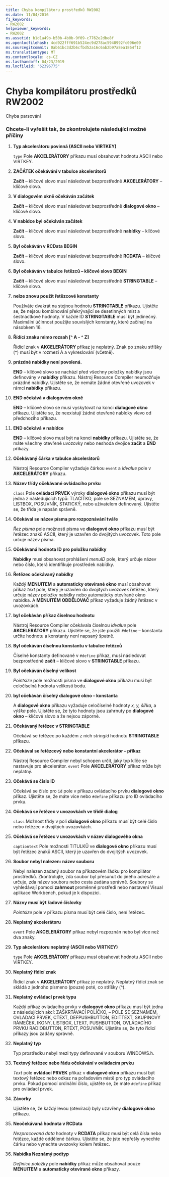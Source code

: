 ```yaml
---
title: Chyba kompilátoru prostředků RW2002
ms.date: 11/04/2016
f1_keywords:
- RW2002
helpviewer_keywords:
- RW2002
ms.assetid: b1d1a49b-b50b-4b0b-9f09-c7762e2dbe8f
ms.openlocfilehash: 4cd922fff691b524ec9d278ac5948992fc096e09
ms.sourcegitcommit: 0ab61bc3d2b6cfbd52a16c6ab2b97a8ea1864f12
ms.translationtype: MT
ms.contentlocale: cs-CZ
ms.lasthandoff: 04/23/2019
ms.locfileid: "62396775"
---
```

# <a name="resource-compiler-error-rw2002"></a>Chyba kompilátoru prostředků RW2002

Chyba parsování

### <a name="to-fix-by-checking-the-following-possible-causes"></a>Chcete-li vyřešit tak, že zkontrolujete následující možné příčiny

1. **Typ akcelerátoru povinná (ASCII nebo VIRTKEY)**

   `type` Pole **AKCELERÁTORY** příkazu musí obsahovat hodnotu ASCII nebo VIRTKEY.

1. **ZAČÁTEK očekávání v tabulce akcelerátorů**

   **Začít** – klíčové slovo musí následovat bezprostředně **AKCELERÁTORY** – klíčové slovo.

1. **V dialogovém okně očekáván začátek**

   **Začít** – klíčové slovo musí následovat bezprostředně **dialogové okno** – klíčové slovo.

1. **V nabídce byl očekáván začátek**

   **Začít** – klíčové slovo musí následovat bezprostředně **nabídky** – klíčové slovo.

1. **Byl očekáván v RCData BEGIN**

   **Začít** – klíčové slovo musí následovat bezprostředně **RCDATA** – klíčové slovo.

1. **Byl očekáván v tabulce řetězců – klíčové slovo BEGIN**

   **Začít** – klíčové slovo musí následovat bezprostředně **STRINGTABLE** – klíčové slovo.

1. **nelze znovu použít řetězcové konstanty**

   Používáte dvakrát na stejnou hodnotu **STRINGTABLE** příkazu. Ujistěte se, že nejsou kombinování překrývající se desetinných míst a šestnáctkové hodnoty. V každé ID **STRINGTABLE** musí být jedinečný. Maximální účinnost použijte souvislých konstanty, které začínají na násobkem 16.

1. **Řídící znaku mimo rozsah [^ A - ^ Z]**

   Řídicí znak v **AKCELERÁTORY** příkaz je neplatný. Znak po znaku stříšky (**^**) musí být v rozmezí A a vykreslování (včetně).

1. **prázdné nabídky není povolená.**

   **END** – klíčové slovo se nachází před všechny položky nabídky jsou definovány v **nabídky** příkazu. Nástroj Resource Compiler neumožňuje prázdné nabídky. Ujistěte se, že nemáte žádné otevřené uvozovek v rámci **nabídky** příkazu.

1. **END očekává v dialogovém okně**

   **END** – klíčové slovo se musí vyskytovat na konci **dialogové okno** příkazu. Ujistěte se, že neexistují žádné otevřené nabídky vlevo od předchozího příkazu.

1. **END očekává v nabídce**

   **END** – klíčové slovo musí být na konci **nabídky** příkazu. Ujistěte se, že máte všechny otevřené uvozovky nebo neshoda dvojice **začít** a **END** příkazy.

1. **Očekávaný čárka v tabulce akcelerátorů**

   Nástroj Resource Compiler vyžaduje čárkou `event` a *idvalue* pole v **AKCELERÁTORY** příkazu.

1. **Název třídy očekávané ovládacího prvku**

   `class` Pole **ovládací PRVEK** výroky **dialogové okno** příkazu musí být jedna z následujících typů: TLAČÍTKO, pole se SEZNAMEM, úpravy, LISTBOX, POSUVNÍK, STATICKÝ, nebo uživatelem definovaný. Ujistěte se, že třída je napsán správně.

1. **Očekával se název písma pro rozpoznávání tváře**

   *Řez písma* pole možnosti písma ve **dialogové okno** příkazu musí být řetězec znaků ASCII, který je uzavřen do dvojitých uvozovek. Toto pole určuje název písma.

1. **Očekávaná hodnota ID pro položku nabídky**

   **Nabídky** musí obsahovat prohlášení *menuID* pole, který určuje název nebo číslo, která identifikuje prostředek nabídky.

1. **Řetězec očekávaný nabídky**

   Každý **MENUITEM** a **automaticky otevírané okno** musí obsahovat příkaz *text* pole, který je uzavřen do dvojitých uvozovek řetězec, který určuje název položky nabídky nebo automaticky otevírané okno nabídka. A **MENUITEM ODDĚLOVAČ** příkaz vyžaduje žádný řetězec v uvozovkách.

1. **byl očekáván příkaz číselnou hodnotu**

   Nástroj Resource Compiler očekávala číselnou *idvalue* pole **AKCELERÁTORY** příkazu. Ujistěte se, že jste použili `#define` – konstanta určíte hodnotu a konstanty není napsaný špatně.

1. **Byl očekáván číselnou konstantu v tabulce řetězců**

   Číselné konstanty definované v `#define` příkaz, musí následovat bezprostředně **začít** – klíčové slovo v **STRINGTABLE** příkazu.

1. **Byl očekáván číselný velikost**

   *Pointsize* pole možnosti písma ve **dialogové okno** příkazu musí být celočíselná hodnota velikosti bodu.

1. **byl očekáván číselný dialogové okno – konstanta**

   A **dialogové okno** příkazu vyžaduje celočíselné hodnoty *x, y, šířka*, a *výška* pole. Ujistěte se, že tyto hodnoty jsou zahrnuty po **dialogové okno** – klíčové slovo a že nejsou záporné.

1. **Očekávaný řetězec v STRINGTABLE**

   Očekává se řetězec po každém z nich *stringid* hodnotu **STRINGTABLE** příkazu.

1. **Očekával se řetězcový nebo konstantní akcelerátor – příkaz**

   Nástroj Resource Compiler nebyl schopen určit, jaký typ klíče se nastavuje pro akcelerátor. `event` Pole **AKCELERÁTORY** příkaz může být neplatný.

1. **Očekává se číslo ID**

   Očekává se číslo pro `id` pole v příkazu ovládacího prvku **dialogové okno** příkaz. Ujistěte se, že máte více nebo `#define` příkazu pro ID ovládacího prvku.

1. **Očekává se řetězec v uvozovkách ve třídě dialog**

   `class` Možnost třídy v poli **dialogové okno** příkazu musí být celé číslo nebo řetězec v dvojitých uvozovkách.

1. **Očekává se řetězec v uvozovkách v název dialogového okna**

   `captiontext` Pole možnosti TITULKŮ ve **dialogové okno** příkazu musí být řetězec znaků ASCII, který je uzavřen do dvojitých uvozovek.

1. **Soubor nebyl nalezen: název souboru**

   Nebyl nalezen zadaný soubor na příkazovém řádku pro kompilátor prostředků. Zkontrolujte, zda soubor byl přesunut do jiného adresáře a určuje, zda název souboru nebo cesta zadána správně. Soubory se vyhledávají pomocí **zahrnout** proměnné prostředí nebo nastavení Visual aplikace Workbench, pokud je k dispozici.

1. **Názvy musí být řadové číslovky**

   *Pointsize* pole v příkazu písma musí být celé číslo, není řetězec.

1. **Neplatný akcelerátoru**

   `event` Pole **AKCELERÁTORY** příkaz nebyl rozpoznán nebo byl více než dva znaky.

1. **Typ akcelerátoru neplatný (ASCII nebo VIRTKEY)**

   `type` Pole **AKCELERÁTORY** příkazu musí obsahovat hodnotu ASCII nebo VIRTKEY.

1. **Neplatný řídicí znak**

   Řídicí znak v **AKCELERÁTORY** příkaz je neplatný. Neplatný řídicí znak se skládá z jednoho písmeno (pouze) poté, co stříšky (^).

1. **Neplatný ovládací prvek typu**

   Každý příkaz ovládacího prvku v **dialogové okno** příkazu musí být jedna z následujících akcí: ZAŠKRTÁVACÍ POLÍČKO, – POLE SE SEZNAMEM, OVLÁDACÍ PRVEK, CTEXT, DEFPUSHBUTTON, EDITTEXT, SKUPINOVÝ RÁMEČEK, IKONY, LISTBOX, LTEXT, PUSHBUTTON, OVLÁDACÍHO PRVKU RADIOBUTTON, RTEXT, POSUVNÍK. Ujistěte se, že tyto řídicí příkazy jsou zadány správně.

1. **Neplatný typ**

   Typ prostředku nebyl mezi typy definované v souboru WINDOWS.h.

1. **Textový řetězec nebo řádu očekávání v ovládacím prvku**

   *Text* pole **ovládací PRVEK** příkaz v **dialogové okno** příkazu musí být textový řetězec nebo odkaz na pořadovém místě pro typ ovládacího prvku. Pokud pomocí ordinální číslo, ujistěte se, že máte `#define` příkaz pro ovládací prvek.

1. **Závorky**

   Ujistěte se, že každý levou (otevírací) byly uzavřeny **dialogové okno** příkazu.

1. **Neočekávaná hodnota v RCData**

   *Nezpracovaná data* hodnoty v **RCDATA** příkaz musí být celá čísla nebo řetězce, každé oddělené čárkou. Ujistěte se, že jste nepřešly vynechte čárku nebo vynechte uvozovky kolem řetězec.

1. **Nabídka Neznámý podtyp**

   *Definice položky* pole **nabídky** příkaz může obsahovat pouze **MENUITEM** a **automaticky otevírané okno** příkazy.
